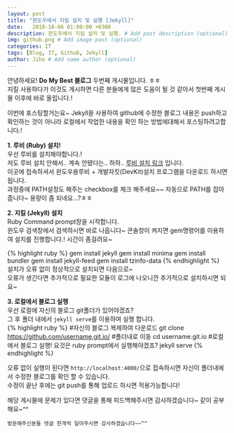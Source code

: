 ```yaml
---
layout: post
title: "윈도우에서 지킬 설치 및 실행 [Jekyll]"
date:   2018-10-06 01:00:00 +0300
description: 윈도우에서 지킬 설치 및 실행. # Add post description (optional)
img: github.png # Add image post (optional)
categories: IT
tags: [Blog, IT, Github, Jekyll]
author: Jiho # Add name author (optional)
---
```

안녕하세요! **Do My Best 블로그** 두번째 게시물입니다. ㅎㅎ  
지킬 사용하다가 이것도 게시하면 다른 분들에게 많은 도움이 될 것 같아서 첫번째 게시물 이후에 바로 올립니다.!

이번에 포스팅할거는요~ Jekyll을 사용하여 github에 수정한 블로그 내용은 push하고 확인하는 것이 아니라 로컬에서 작업한 내용을 확인 하는 방법에대해서 포스팅하려고합니다.!

**1. 루비 (Ruby) 설치!**  
우선 루비를 설치해야합니다.!  
저도 루비 설치 안해서.. 계속 안됐다는.. 하하.. 
[루비 설치 링크][루비-설치-링크] 입니다.  
이곳에 접속하셔서 윈도우용루비 + 개발자킷(DevKit)설치 프로그램을 다운로드 하시면됩니다.  
과정중에 PATH설정도 해주는 checkbox를 체크 해주세요~~ 자동으로 PATH를 잡아줍니다~ 용량이 좀 되네요...?ㅎㅎ 

**2. 지킬 (Jekyll) 설치**  
Ruby Command prompt창을 시작합니다.  
윈도우 검색창에서 검색하시면 바로 나옵니다~ 콘솔창이 켜지면 gem명령어를 이용하여 설치를 진행합니다.! 시간이 좀걸려요~

{% highlight ruby %}
gem install jekyll
gem install minima
gem install bundler
gem install jekyll-feed
gem install tzinfo-data
{% endhighlight %}  
설치가 오류 없이 정상적으로 설치되면 다음으로~  
오류가 생긴다면 추가적으로 필요한 모듈이 로그에 나오니깐 추가적으로 설치하시면 되요~  

**3. 로컬에서 블로그 실행**  
우선 로컬에 자신의 블로그 git폴더가 있어야겠죠?  
그 후 폴더 내에서 `jekyll serve`를 이용하여 실행 합니다.  
{% highlight ruby %}
#자신의 블로그 복제하여 다운로드
git clone https://github.com/username.git.io/
#폴더내로 이동
cd username.git.io
#로컬에서 블로그 실행! 요것은 ruby prompt에서 실행해야겠죠?
jekyll serve
{% endhighlight %}

오류 없이 실행이 된다면 `http://localhost:4000/`으로 접속하시면 자신이 폴더내에서 수정한 블로그를 확인 할 수 있습니다.  
수정이 끝난 후에는 git push를 통해 업로드 하시면 적용가능합니다!

해당 게시물에 문제가 있다면 댓글을 통해 피드백해주시면 감사하겠습니다~
같이 공부해요~^^

`방문해주신분들 댓글 한개씩 달아주시면 감사하겠습니다~~^^`  

[루비-설치-링크]: https://rubyinstaller.org/downloads/